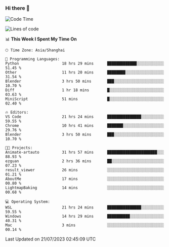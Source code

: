 ### Hi there 👋

<!--
**GwenKaplan/GwenKaplan** is a ✨ _special_ ✨ repository because its `README.md` (this file) appears on your GitHub profile.

Here are some ideas to get you started:

- 🔭 I’m currently working on ...
- 🌱 I’m currently learning ...
- 👯 I’m looking to collaborate on ...
- 🤔 I’m looking for help with ...
- 💬 Ask me about ...
- 📫 How to reach me: ...
- 😄 Pronouns: ...
- ⚡ Fun fact: ...
-->

<!--START_SECTION:waka-->
![Code Time](http://img.shields.io/badge/Code%20Time-223%20hrs%2038%20mins-blue)

![Lines of code](https://img.shields.io/badge/From%20Hello%20World%20I%27ve%20Written-6.0%20thousand%20lines%20of%20code-blue)

📊 **This Week I Spent My Time On** 

```text
🕑︎ Time Zone: Asia/Shanghai

💬 Programming Languages: 
Python                   18 hrs 29 mins      █████████████░░░░░░░░░░░░   51.45 % 
Other                    11 hrs 20 mins      ████████░░░░░░░░░░░░░░░░░   31.54 % 
Blender                  3 hrs 50 mins       ███░░░░░░░░░░░░░░░░░░░░░░   10.70 % 
Diff                     1 hr 18 mins        █░░░░░░░░░░░░░░░░░░░░░░░░   03.63 % 
MiniScript               51 mins             █░░░░░░░░░░░░░░░░░░░░░░░░   02.40 % 

🔥 Editors: 
VS Code                  21 hrs 24 mins      ███████████████░░░░░░░░░░   59.55 % 
Chrome                   10 hrs 41 mins      ███████░░░░░░░░░░░░░░░░░░   29.76 % 
Blender                  3 hrs 50 mins       ███░░░░░░░░░░░░░░░░░░░░░░   10.70 % 

🐱‍💻 Projects: 
Animate-artauto          31 hrs 57 mins      ██████████████████████░░░   88.93 % 
ezguan                   2 hrs 36 mins       ██░░░░░░░░░░░░░░░░░░░░░░░   07.23 % 
result_viewer            26 mins             ░░░░░░░░░░░░░░░░░░░░░░░░░   01.21 % 
AboutMe                  17 mins             ░░░░░░░░░░░░░░░░░░░░░░░░░   00.80 % 
LightmapBaking           14 mins             ░░░░░░░░░░░░░░░░░░░░░░░░░   00.68 % 

💻 Operating System: 
WSL                      21 hrs 24 mins      ███████████████░░░░░░░░░░   59.55 % 
Windows                  14 hrs 29 mins      ██████████░░░░░░░░░░░░░░░   40.31 % 
Mac                      3 mins              ░░░░░░░░░░░░░░░░░░░░░░░░░   00.14 % 
```


 Last Updated on 21/07/2023 02:45:09 UTC
<!--END_SECTION:waka-->
